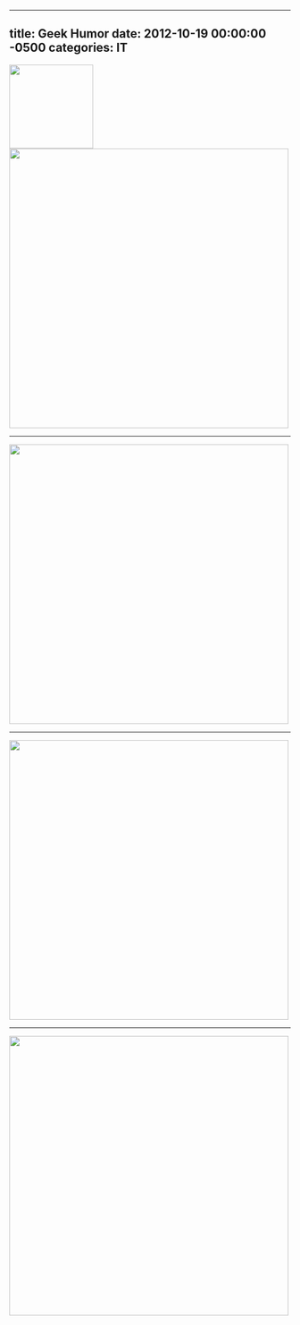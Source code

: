 ﻿---

title:  Geek Humor
date:   2012-10-19 00:00:00 -0500
categories: IT
---






<img style="width:150px;" src="http://imgs.xkcd.com/s/9be30a7.png" />

<img style="width:500px;" src="http://imgs.xkcd.com/comics/exploits_of_a_mom.png" />

<hr>

<img style="width:500px;" src="http://imgs.xkcd.com/comics/network.png" />

<hr>

<img style="width:500px;" src="http://imgs.xkcd.com/comics/python.png" />

<hr>

<img style="width:500px;" src="http://imgs.xkcd.com/comics/zealous_autoconfig.png" />



